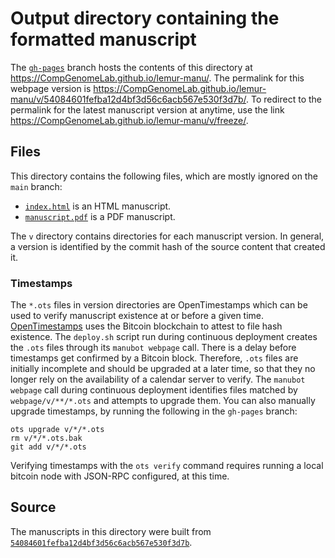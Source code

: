# Output directory containing the formatted manuscript

The [`gh-pages`](https://github.com/CompGenomeLab/lemur-manu/tree/gh-pages) branch hosts the contents of this directory at <https://CompGenomeLab.github.io/lemur-manu/>.
The permalink for this webpage version is <https://CompGenomeLab.github.io/lemur-manu/v/54084601fefba12d4bf3d56c6acb567e530f3d7b/>.
To redirect to the permalink for the latest manuscript version at anytime, use the link <https://CompGenomeLab.github.io/lemur-manu/v/freeze/>.

## Files

This directory contains the following files, which are mostly ignored on the `main` branch:

+ [`index.html`](index.html) is an HTML manuscript.
+ [`manuscript.pdf`](manuscript.pdf) is a PDF manuscript.

The `v` directory contains directories for each manuscript version.
In general, a version is identified by the commit hash of the source content that created it.

### Timestamps

The `*.ots` files in version directories are OpenTimestamps which can be used to verify manuscript existence at or before a given time.
[OpenTimestamps](https://opentimestamps.org/) uses the Bitcoin blockchain to attest to file hash existence.
The `deploy.sh` script run during continuous deployment creates the `.ots` files through its `manubot webpage` call.
There is a delay before timestamps get confirmed by a Bitcoin block.
Therefore, `.ots` files are initially incomplete and should be upgraded at a later time, so that they no longer rely on the availability of a calendar server to verify.
The `manubot webpage` call during continuous deployment identifies files matched by `webpage/v/**/*.ots` and attempts to upgrade them.
You can also manually upgrade timestamps, by running the following in the `gh-pages` branch:

```shell
ots upgrade v/*/*.ots
rm v/*/*.ots.bak
git add v/*/*.ots
```

Verifying timestamps with the `ots verify` command requires running a local bitcoin node with JSON-RPC configured, at this time.

## Source

The manuscripts in this directory were built from
[`54084601fefba12d4bf3d56c6acb567e530f3d7b`](https://github.com/CompGenomeLab/lemur-manu/commit/54084601fefba12d4bf3d56c6acb567e530f3d7b).
